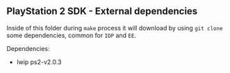 PlayStation 2 SDK - External dependencies
------------------------------------------------------------

Inside of this folder during `make` process it will download by using `git clone` some dependencies, common for `IOP` and `EE`.

Dependencies:
*   lwip ps2-v2.0.3
